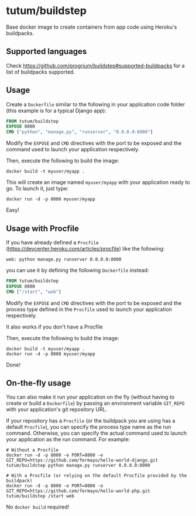 tutum/buildstep
===============

Base docker image to create containers from app code using Heroku's buildpacks.


Supported languages
-------------------

Check https://github.com/progrium/buildstep#supported-buildpacks for a list of buildpacks
supported.


Usage
-----

Create a `Dockerfile` similar to the following in your application code folder 
(this example is for a typical Django app):

```Dockerfile
FROM tutum/buildstep
EXPOSE 8000
CMD ["python", "manage.py", "runserver", "0.0.0.0:8000"]
```

Modify the `EXPOSE` and `CMD` directives with the port to be exposed and the command
used to launch your application respectively.

Then, execute the following to build the image:

	docker build -t myuser/myapp .

This will create an image named `myuser/myapp` with your application ready to go.
To launch it, just type:

	docker run -d -p 8000 myuser/myapp

Easy!


Usage with Procfile
-------------------

If you have already defined a `Procfile` (https://devcenter.heroku.com/articles/procfile)
like the following:

	web: python manage.py runserver 0.0.0.0:8000

you can use it by defining the following `Dockerfile` instead:

```Dockerfile
FROM tutum/buildstep
EXPOSE 8000
CMD ["/start", "web"]
```

Modify the `EXPOSE` and `CMD` directives with the port to be exposed and the process
type defined in the `Procfile` used to launch your application respectively.

It also works if you don't have a Procfile

Then, execute the following to build the image:

	docker build -t myuser/myapp .
	docker run -d -p 8000 myuser/myapp

Done!


On-the-fly usage
----------------

You can also make it run your application on the fly (without having to create or build a `Dockerfile`)
by passing an environment variable `GIT_REPO` with your application's git repository URL.

If your repository has a `Procfile` (or the buildpack you are using has a default `Procfile`), 
you can specify the process type name as the run command.
Otherwise, you can specify the actual command used to launch your application as the run command. For example:

	# Without a Procfile
	docker run -d -p 8000 -e PORT=8000 -e GIT_REPO=https://github.com/fermayo/hello-world-django.git tutum/buildstep python manage.py runserver 0.0.0.0:8000

	# With a Procfile (or relying on the default Procfile provided by the buildpack)
	docker run -d -p 8000 -e PORT=8000 -e GIT_REPO=https://github.com/fermayo/hello-world-php.git tutum/buildstep /start web

No `docker build` required!
